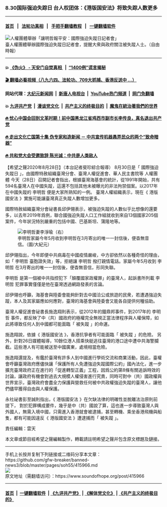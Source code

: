 ### 8.30国际强迫失踪日 台人权团体：《港版国安法》将致失踪人数更多
------------------------

#### [首页](https://github.com/gfw-breaker/banned-news3/blob/master/README.md) &nbsp;&nbsp;|&nbsp;&nbsp; [法轮功真相](https://github.com/begood0513/basic/blob/master/README.md)  &nbsp;&nbsp;|&nbsp;&nbsp; [手把手翻墙教程](https://github.com/gfw-breaker/guides/wiki)  &nbsp;&nbsp;|&nbsp;&nbsp; [一键翻墙软件](https://github.com/gfw-breaker/nogfw/blob/master/README.md)  



<div><img alt="人權團體舉辦「讓明哲報平安：國際強迫失蹤日記者會」" src="https://img.soundofhope.org/2020-08/1598603069935.png"/>
<br/><figcaption class="caption">
 臺人權團體舉辦國際強迫失蹤日記者會，提醒大衆與政府關注被失蹤人士。（自由時報）
</figcaption></div><hr/>

#### 💥 [《伪火》 - 天安门自焚真相 ](http://141.164.51.119:10000/videos/blog/weihuo.html)&nbsp; |&nbsp; [“1400例”谎言揭秘  ](http://141.164.51.119:10000/videos/blog/jiexi1400.html)

#### [ 🎬  翻墙必看视频（八九六四、法轮功、709大抓捕、香港反送中 ...）](https://github.com/gfw-breaker/links/blob/master/banned.md)

#### 网站代理：[大纪元新闻网](http://167.172.10.89:10080/gb/) &nbsp;|&nbsp; [新唐人电视台](http://167.172.10.89:8808/gb/)  &nbsp;|&nbsp; [YouTube热门频道](http://158.247.203.241/youtube.html) &nbsp;|&nbsp; [网门免翻墙](http://158.247.203.241:11000/show.aspx?name=ogHome)

#### 💥 [九评共产党](http://141.164.51.119:10000/videos/res/jiuping/)&nbsp; |&nbsp; [漫谈党文化](http://141.164.51.119:10000/videos/res/mtdwh/)&nbsp; |&nbsp; [共产主义的终极目的](http://141.164.51.119:10000/videos/res/zjmd/)&nbsp; |&nbsp; [魔鬼在統治著我們的世界](http://141.164.51.119:10000/videos/res/TheSpecter/)  

#### [ 🔥  忧心中国会回到文革时期！前中国黑龙江省鸡西市副市长李传良，真名退出共产党](http://141.164.51.119:10000/videos/news/quit01.html)

#### [ 🔥  走出文化亡国第十集 伪专家和造新闻 － 中共宣传机器愚弄民众的两个“致命暗器”](http://141.164.51.119:10000/videos/news/../res/zcwhwg/index.html)

#### [ 🔥  共和党大会受邀致辞 陈光诚：中共是人类敌人](http://141.164.51.119:10000/videos/news/cgc.html)

<div><div class="Content__Wrapper sc-1bvya0-0 grZQxZ">
 <p class="meta-top">
  <span class="meta">
   【希望之聲2020年8月28日】（本台記者斐珍綜合報導）
  </span>
  8月30日是「
  <ok href="/term/362242?lang=b5">
   國際強迫失蹤日
  </ok>
  」，由國際特赦組織臺灣分會、臺灣人權促進會、華人民主書院等
  <ok href="/term/84310?lang=b5">
   人權團體
  </ok>
  今天（28日）召開記者會指出，根據臺灣海基會的統計，從1991年開始，共有594名臺灣人在中國失蹤，這還不包括其他未被曝光的非法拘禁個案。以2017年在中國失蹤的
  <ok href="/term/40046?lang=b5">
   李明哲
  </ok>
  便是大家所熟知的一例。 臺灣人權組織表示，現在《
  <ok href="/term/289951?lang=b5">
   港版國安法
  </ok>
  》實施可能讓臺灣真正失蹤人數增加更多。
 </p>
 <p>
  國際特赦組織臺灣分會祕書長邱伊翎表示，被強迫失蹤的人數似乎比想像的還要多，以去年2019年爲例，聯合國強迫失蹤人口工作組就收到來自13個國家205個案件，今年狀況特別嚴重的包括中國、巴基斯坦、蒲隆地等。
 </p>
 <figure class="OImage__StyledFigure-sc-1lfley0-0 hHSfVg">
  <img alt="李明哲妻李淨瑜（右）" src="https://img.soundofhope.org/2020-08/1598611682414.png"/>
  <br/><figcaption>
   李明哲家屬今年5月收到李明哲在3月寄出的唯一一封信後，便杳無音信。（圖/大紀元）
  </figcaption>
 </figure>
 <p>
  邱伊翎指出，今年即便中共病毒在中國疫情嚴峻，中方卻依然以各種奇怪的理由，如「
  <ok href="/term/40046?lang=b5">
   李明哲
  </ok>
  臺胞證失效」等，拒絕讓
  <ok href="/term/40046?lang=b5">
   李明哲
  </ok>
  撥打親情電話。家屬今年5月收到
  <ok href="/term/40046?lang=b5">
   李明哲
  </ok>
  在3月寄出的唯一一封信後，便杳無音信，形同失聯。
 </p>
 <div class="AD_Embed__Wrap-sc-1xslmin-0 igMuqX module desktop">
  <div>
  </div>
 </div>
 <p>
  <ok href="/term/40046?lang=b5">
   李明哲
  </ok>
  是第一個被中共指控犯下「顛覆國家政權罪」的臺灣人，起訴書所列載
  <ok href="/term/40046?lang=b5">
   李明哲
  </ok>
  犯罪事實僅僅是他在臺灣透過網路發表的言論。
 </p>
 <p>
  邱伊翎也呼籲，海基會與陸委會能夠針對去中國洽公或旅遊的民衆，若遭遇強迫失蹤，本人及其家屬應如何應對，臺灣的海基會與陸委會又能各自提供何種協助。
 </p>
 <p>
  臺灣人權促進會祕書長施逸翔則表示，從2012年的鐘鼎邦事件，到2017年的
  <ok href="/term/40046?lang=b5">
   李明哲
  </ok>
  事件，都反映了中（共）國政府的極權完全無視正當法律程序與人權保障，如此將導致任何人到中國都可能面臨「
  <ok href="/term/43478?lang=b5">
   被失蹤
  </ok>
  」的命運。
 </p>
 <p>
  施逸翔說，依據《
  <ok href="/term/289951?lang=b5">
   港版國安法
  </ok>
  》，香港抗爭者有可能面臨「
  <ok href="/term/43478?lang=b5">
   被失蹤
  </ok>
  」的危險。 另外，針對26日媒體報導，10餘位港人搭乘快艇逃往臺灣的港口途中遭中共海警攔截。這些港人有可能被送至中國廣東，處境相當危險。
 </p>
 <p>
  施逸翔還提及，有鑑於臺灣有許多人到中國進行學術交流和商業活動，因此，臺權會呼籲臺灣政府應儘快讓「保護所有人免遭強迫失蹤國際公約」國內法化，進一步擴充臺灣政府正在進行的「促進轉型正義」工程，因爲公約第8條有關追訴時效的討論，讓政府有機會對過去大規模人權侵害進行究責，同時可對中（共）國政權與世界宣示，臺灣政府會盡全力保護與營救任何被中共政權強迫失蹤的臺灣人，讓他們儘早獲得自由與人權保護。
 </p>
 <p>
  永社祕書彭至誠則指出，《
  <ok href="/term/289951?lang=b5">
   港版國安法
  </ok>
  》在欠缺法律的明確性並脫離法治原則前提下， 對於犯罪構成要件，幾乎是中（共）國說了算，這也進一步導致臺灣人與外國人，無需入境中國，只需進入香港就會被逮捕，甚至轉機、乘坐香港飛機與船隻，都有可能因違反《
  <ok href="/term/289951?lang=b5">
   港版國安法
  </ok>
  》遭逮捕而「
  <ok href="/term/43478?lang=b5">
   被失蹤
  </ok>
  」。
 </p>
 <p class="meta-btm">
  責任編輯：雲天
 </p>
 <p class="meta-btm">
  本文章或節目經希望之聲編輯製作，轉載請註明希望之聲幷包含原文標題及鏈接。
 </p>
</div>
</div>
<hr/>
手机上长按并复制下列链接或二维码分享本文章：<br/>
https://github.com/gfw-breaker/banned-news3/blob/master/pages/soh55/415966.md <br/>
<a href='https://github.com/gfw-breaker/banned-news3/blob/master/pages/soh55/415966.md'><img src='https://github.com/gfw-breaker/banned-news3/blob/master/pages/soh55/415966.md.png'/></a> <br/>
原文地址（需翻墙访问）：https://www.soundofhope.org/post/415966


------------------------
#### [首页](https://github.com/gfw-breaker/banned-news3/blob/master/README.md) &nbsp;|&nbsp; [一键翻墙软件](https://github.com/gfw-breaker/nogfw/blob/master/README.md) &nbsp;| [《九评共产党》](https://github.com/gfw-breaker/9ping.md/blob/master/README.md#九评之一评共产党是什么) | [《解体党文化》](https://github.com/gfw-breaker/jtdwh.md/blob/master/README.md) | [《共产主义的终极目的》](https://github.com/gfw-breaker/gczydzjmd.md/blob/master/README.md)


<img src='http://gfw-breaker.win/banned-news3/pages/soh55/415966.md' width='0px' height='0px'/>